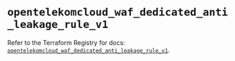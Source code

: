 # `opentelekomcloud_waf_dedicated_anti_leakage_rule_v1`

Refer to the Terraform Registry for docs: [`opentelekomcloud_waf_dedicated_anti_leakage_rule_v1`](https://registry.terraform.io/providers/opentelekomcloud/opentelekomcloud/1.36.19/docs/resources/waf_dedicated_anti_leakage_rule_v1).
